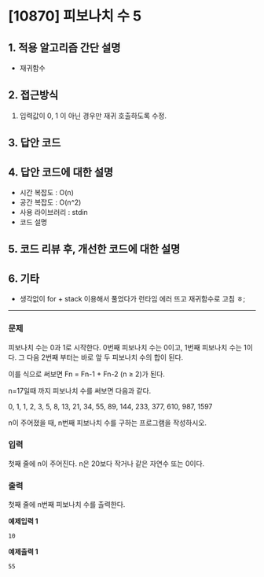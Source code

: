 # [10870] 피보나치 수 5

## 1. 적용 알고리즘 간단 설명
- 재귀함수

## 2. 접근방식
1. 입력값이 0, 1 이 아닌 경우만 재귀 호출하도록 수정.

## 3. 답안 코드

## 4. 답안 코드에 대한 설명
- 시간 복잡도 : O(n)
- 공간 복잡도 : O(n^2)
- 사용 라이브러리 : stdin
- 코드 설명 

## 5. 코드 리뷰 후, 개선한 코드에 대한 설명


## 6. 기타
- 생각없이 for + stack 이용해서 풀었다가 런타임 에러 뜨고 재귀함수로 고침 ㅎ;  


----
### 문제
피보나치 수는 0과 1로 시작한다. 0번째 피보나치 수는 0이고, 1번째 피보나치 수는 1이다. 그 다음 2번째 부터는 바로 앞 두 피보나치 수의 합이 된다.

이를 식으로 써보면 Fn = Fn-1 + Fn-2 (n ≥ 2)가 된다.

n=17일때 까지 피보나치 수를 써보면 다음과 같다.

0, 1, 1, 2, 3, 5, 8, 13, 21, 34, 55, 89, 144, 233, 377, 610, 987, 1597

n이 주어졌을 때, n번째 피보나치 수를 구하는 프로그램을 작성하시오.


### 입력
첫째 줄에 n이 주어진다. n은 20보다 작거나 같은 자연수 또는 0이다.

### 출력
첫째 줄에 n번째 피보나치 수를 출력한다.

**예제입력 1**
```
10
```

**예제출력 1**
```
55
```
